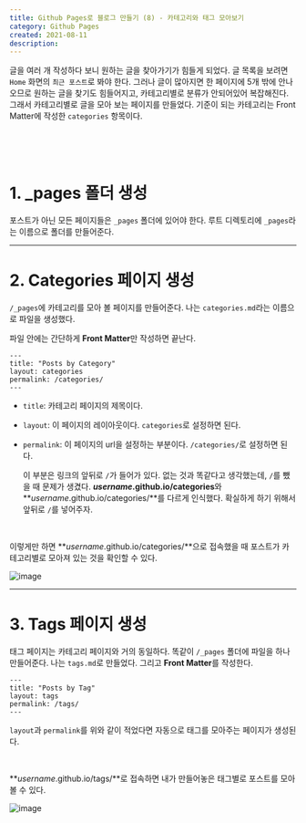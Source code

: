 ```yaml
---
title: Github Pages로 블로그 만들기 (8) - 카테고리와 태그 모아보기
category: Github Pages
created: 2021-08-11
description:
---
```


글을 여러 개 작성하다 보니 원하는 글을 찾아가기가 힘들게 되었다. 글 목록을 보려면 `Home` 화면의 `최근 포스트`로 봐야 한다. 그러나 글이 많아지면 한 페이지에 5개 밖에 안나오므로 원하는 글을 찾기도 힘들어지고, 카테고리별로 분류가 안되어있어 복잡해진다. 그래서 카테고리별로 글을 모아 보는 페이지를 만들었다. 기준이 되는 카테고리는 Front Matter에 작성한 `categories` 항목이다.

<br><br><br>

# 1. \_pages 폴더 생성

포스트가 아닌 모든 페이지들은 `_pages` 폴더에 있어야 한다. 루트 디렉토리에 `_pages`라는 이름으로 폴더를 만들어준다.

---

# 2. Categories 페이지 생성

`/_pages`에 카테고리를 모아 볼 페이지를 만들어준다. 나는 `categories.md`라는 이름으로 파일을 생성했다.

파일 안에는 간단하게 **Front Matter**만 작성하면 끝난다.

```
---
title: "Posts by Category"
layout: categories
permalink: /categories/
---
```

- `title`: 카테고리 페이지의 제목이다.
- `layout`: 이 페이지의 레이아웃이다. `categories`로 설정하면 된다.
- `permalink`: 이 페이지의 url을 설정하는 부분이다. `/categories/`로 설정하면 된다.

  이 부분은 링크의 앞뒤로 `/`가 들어가 있다.
  없는 것과 똑같다고 생각했는데, `/`를 뺐을 때 문제가 생겼다.
  **_username_.github.io/categories**와 **_username_.github.io/categories/**를 다르게 인식했다.
  확실하게 하기 위해서 앞뒤로 `/`를 넣어주자.

<br>

이렇게만 하면 **_username_.github.io/categories/**으로 접속했을 때 포스트가 카테고리별로 모아져 있는 것을 확인할 수 있다.

![image](https://user-images.githubusercontent.com/86853786/130371742-cd7a9b05-7400-4938-8f8e-8b6dd62ad168.png)

---

# 3. Tags 페이지 생성

태그 페이지는 카테고리 페이지와 거의 동일하다. 똑같이 `/_pages` 폴더에 파일을 하나 만들어준다. 나는 `tags.md`로 만들었다. 그리고 **Front Matter**를 작성한다.

```
---
title: "Posts by Tag"
layout: tags
permalink: /tags/
---
```

`layout`과 `permalink`를 위와 같이 적었다면 자동으로 태그를 모아주는 페이지가 생성된다.

<br>

**_username_.github.io/tags/**로 접속하면 내가 만들어놓은 태그별로 포스트를 모아볼 수 있다.

![image](https://user-images.githubusercontent.com/86853786/130371753-3adb3c26-6481-4ffd-87c9-8757cf2fce88.png)
